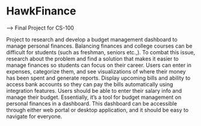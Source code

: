 # HawkFinance

--> Final Project for CS-100

Project to research and develop a budget management dashboard to manage personal finances.
Balancing finances and college courses can be difficult for students (such as freshman, seniors etc.,). 
To combat this issue, research about the problem and find a solution that makes it easier to manage finances
so students can focus on their career.
Users can enter in expenses, categorize them, and see visualizations of where their money has
been spent and generate reports. Display upcoming bills and ability to access bank accounts so they can
pay the bills automatically using integration features. Users should be able to enter their salary info and
manage their budget. Essentially, it’s a tool for budget management on personal finances in a dashboard.
This dashboard can be accessible through either web portal or desktop application, and it should be easy
to navigate for everyone.
